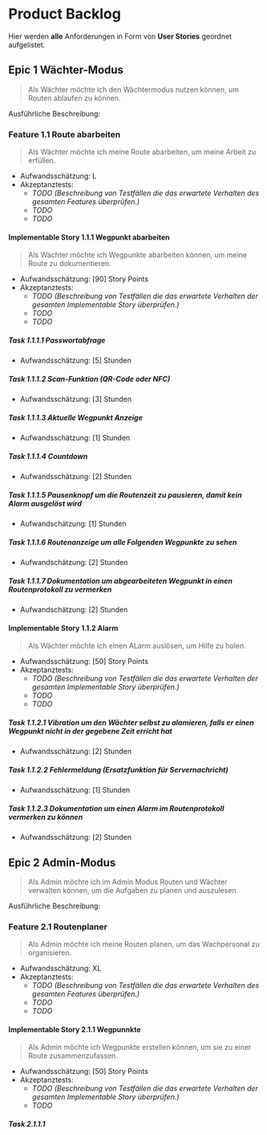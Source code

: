 # Product Backlog

Hier werden **alle** Anforderungen in Form von **User Stories** geordnet aufgelistet.

## Epic 1 Wächter-Modus

> Als Wächter möchte ich den Wächtermodus nutzen können, um Routen ablaufen zu können.

Ausführliche Beschreibung: 

### Feature 1.1 Route abarbeiten

> Als Wächter möchte ich meine Route abarbeiten, um meine Arbeit zu erfüllen.

- Aufwandsschätzung: L
- Akzeptanztests:
  - *TODO (Beschreibung von Testfällen die das erwartete Verhalten des gesamten Features überprüfen.)*
  - *TODO*
  - *TODO*

#### Implementable Story 1.1.1 Wegpunkt abarbeiten

> Als Wächter möchte ich Wegpunkte abarbeiten können, um meine Route zu dokumentieren.

- Aufwandsschätzung: [90] Story Points
- Akzeptanztests:
  - *TODO (Beschreibung von Testfällen die das erwartete Verhalten der gesamten Implementable Story überprüfen.)*
  - *TODO*
  - *TODO*

##### Task 1.1.1.1 Passwortabfrage

- Aufwandsschätzung: [5] Stunden

##### Task 1.1.1.2 Scan-Funktion (QR-Code oder NFC)

- Aufwandsschätzung: [3] Stunden

##### Task 1.1.1.3 Aktuelle Wegpunkt Anzeige

- Aufwandsschätzung: [1] Stunden

##### Task 1.1.1.4 Countdown

- Aufwandsschätzung: [2] Stunden

##### Task 1.1.1.5 Pausenknopf um die Routenzeit zu pausieren, damit kein Alarm ausgelöst wird

- Aufwandschätzung: [1] Stunden

##### Task 1.1.1.6 Routenanzeige um alle Folgenden Wegpunkte zu sehen

- Aufwandschätzung: [2] Stunden

##### Task 1.1.1.7 Dokumentation um abgearbeiteten Wegpunkt in einen Routenprotokoll zu vermerken

- Aufwandschätzung: [2] Stunden 

#### Implementable Story 1.1.2 Alarm

> Als Wächter möchte ich einen ALarm auslösen, um Hilfe zu holen.

- Aufwandsschätzung: [50] Story Points
- Akzeptanztests:
  - *TODO (Beschreibung von Testfällen die das erwartete Verhalten der gesamten Implementable Story überprüfen.)*
  - *TODO*
  - *TODO*

##### Task 1.1.2.1 Vibration um den Wächter selbst zu alamieren, falls er einen Wegpunkt nicht in der gegebene Zeit erricht hat

- Aufwandsschätzung: [2] Stunden

##### Task 1.1.2.2 Fehlermeldung (Ersatzfunktion für Servernachricht)

- Aufwandsschätzung: [1] Stunden

##### Task 1.1.2.3 Dokumentation um einen Alarm im Routenprotokoll vermerken zu können

- Aufwandsschätzung: [2] Stunden

## Epic 2 Admin-Modus

> Als Admin möchte ich im Admin Modus Routen und Wächter verwalten können, um die Aufgaben zu planen und auszulesen.

Ausführliche Beschreibung: 

### Feature 2.1 Routenplaner

> Als Admin möchte ich meine Routen planen, um das Wachpersonal zu organisieren.

- Aufwandsschätzung: XL
- Akzeptanztests:
  - *TODO (Beschreibung von Testfällen die das erwartete Verhalten des gesamten Features überprüfen.)*
  - *TODO*
  - *TODO*

#### Implementable Story 2.1.1 Wegpunnkte

> Als Admin möchte ich Wegpunkte erstellen können, um sie zu einer Route zusammenzufassen.

- Aufwandsschätzung: [50] Story Points
- Akzeptanztests:
  - *TODO (Beschreibung von Testfällen die das erwartete Verhalten der gesamten Implementable Story überprüfen.)*
  - *TODO*
  
##### Task 2.1.1.1 